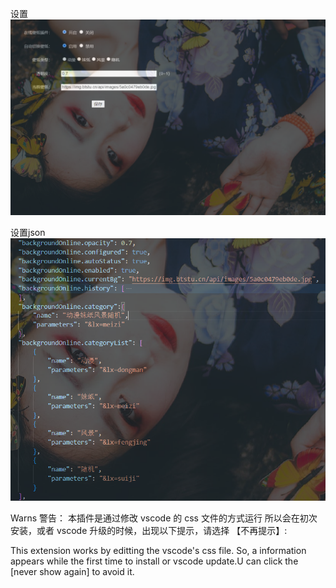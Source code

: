 设置
![image](https://raw.githubusercontent.com/HeLinSpace/vscode-online-background/ed1598b6ddb4567096db9b293468b37d0d1b93fc/resources/setting_20230718140813.png)

设置json
![image](https://raw.githubusercontent.com/HeLinSpace/vscode-online-background/ed1598b6ddb4567096db9b293468b37d0d1b93fc/resources/setting_json_20230718141150.png)

Warns 警告：
本插件是通过修改 vscode 的 css 文件的方式运行
所以会在初次安装，或者 vscode 升级的时候，出现以下提示，请选择 【不再提示】:

This extension works by editting the vscode's css file.
So, a information appears while the first time to install or vscode update.U can click the [never show again] to avoid it.

